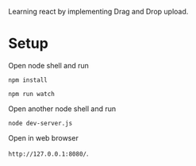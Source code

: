 Learning react by implementing Drag and Drop upload.

# Setup

Open node shell and run

`npm install`

`npm run watch`

Open another node shell and run

`node dev-server.js`

Open in web browser

`http://127.0.0.1:8080/`.
